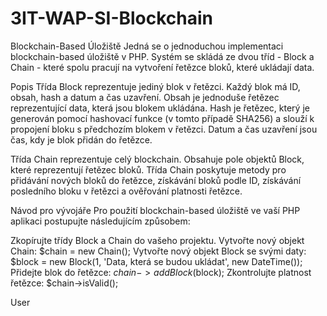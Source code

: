 # 3IT-WAP-SI-Blockchain
Blockchain-Based Úložiště
Jedná se o jednoduchou implementaci blockchain-based úložiště v PHP. Systém se skládá ze dvou tříd - Block a Chain - které spolu pracují na vytvoření řetězce bloků, které ukládají data.

Popis
Třída Block reprezentuje jediný blok v řetězci. Každý blok má ID, obsah, hash a datum a čas uzavření. Obsah je jednoduše řetězec reprezentující data, která jsou blokem ukládána. Hash je řetězec, který je generován pomocí hashovací funkce (v tomto případě SHA256) a slouží k propojení bloku s předchozím blokem v řetězci. Datum a čas uzavření jsou čas, kdy je blok přidán do řetězce.

Třída Chain reprezentuje celý blockchain. Obsahuje pole objektů Block, které reprezentují řetězec bloků. Třída Chain poskytuje metody pro přidávání nových bloků do řetězce, získávání bloků podle ID, získávání posledního bloku v řetězci a ověřování platnosti řetězce.

Návod pro vývojáře
Pro použití blockchain-based úložiště ve vaší PHP aplikaci postupujte následujícím způsobem:

Zkopírujte třídy Block a Chain do vašeho projektu.
Vytvořte nový objekt Chain: $chain = new Chain();
Vytvořte nový objekt Block se svými daty: $block = new Block(1, 'Data, která se budou ukládat', new DateTime());
Přidejte blok do řetězce: $chain->addBlock($block);
Zkontrolujte platnost řetězce: $chain->isValid();




User
